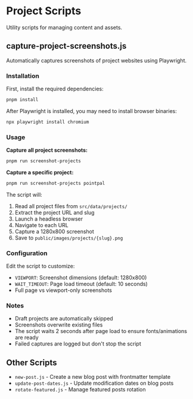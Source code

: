 # Project Scripts

Utility scripts for managing content and assets.

## capture-project-screenshots.js

Automatically captures screenshots of project websites using Playwright.

### Installation

First, install the required dependencies:

```bash
pnpm install
```

After Playwright is installed, you may need to install browser binaries:

```bash
npx playwright install chromium
```

### Usage

**Capture all project screenshots:**
```bash
pnpm run screenshot-projects
```

**Capture a specific project:**
```bash
pnpm run screenshot-projects pointpal
```

The script will:
1. Read all project files from `src/data/projects/`
2. Extract the project URL and slug
3. Launch a headless browser
4. Navigate to each URL
5. Capture a 1280x800 screenshot
6. Save to `public/images/projects/{slug}.png`

### Configuration

Edit the script to customize:
- `VIEWPORT`: Screenshot dimensions (default: 1280x800)
- `WAIT_TIMEOUT`: Page load timeout (default: 10 seconds)
- Full page vs viewport-only screenshots

### Notes

- Draft projects are automatically skipped
- Screenshots overwrite existing files
- The script waits 2 seconds after page load to ensure fonts/animations are ready
- Failed captures are logged but don't stop the script

## Other Scripts

- `new-post.js` - Create a new blog post with frontmatter template
- `update-post-dates.js` - Update modification dates on blog posts
- `rotate-featured.js` - Manage featured posts rotation
